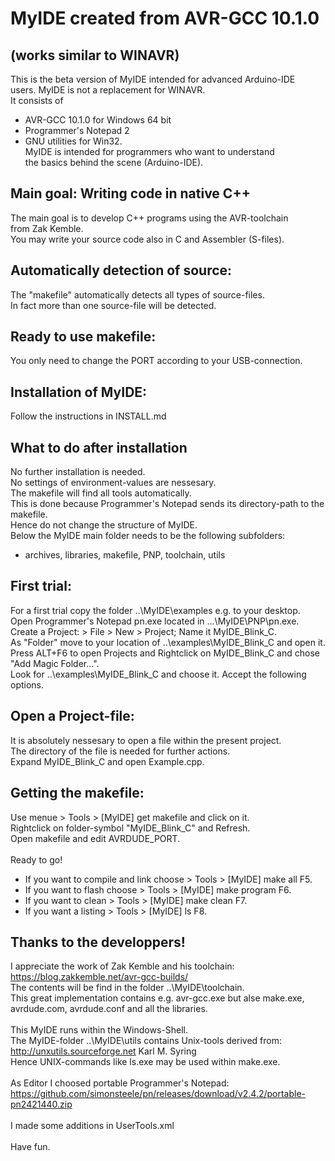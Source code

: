 # MyIDE created from AVR-GCC 10.1.0 
## (works similar to WINAVR)
This is the beta version of MyIDE intended for advanced Arduino-IDE<br>
users. MyIDE is not a replacement for WINAVR.<br>
It consists of 
* AVR-GCC 10.1.0 for Windows 64 bit
* Programmer's Notepad 2
* GNU utilities for Win32.<br>
MyIDE is intended for programmers who want to understand<br>
the basics behind the scene (Arduino-IDE).
## Main goal: Writing code in native C++
The main goal is to develop C++ programs using the AVR-toolchain<br>
from Zak Kemble.<br>
You may write your source code also in C and Assembler (S-files).<br>
## Automatically detection of source:<br>
The "makefile" automatically detects all types of source-files.<br>
In fact more than one source-file will be detected.<br>
## Ready to use makefile:<br>
You only need to change the PORT according to your USB-connection.
## Installation of MyIDE:<br>
Follow the instructions in INSTALL.md
## What to do after installation
No further installation is needed.<br>
No settings of environment-values are nessesary.<br>
The makefile will find all tools automatically.<br>
This is done because Programmer's Notepad sends its directory-path to the makefile.<br>
Hence do not change the structure of MyIDE.<br>
Below the MyIDE main folder needs to be the following subfolders: <br>
- archives, libraries, makefile, PNP, toolchain, utils<br>
## First trial:<br>
For a first trial copy the folder ..\MyIDE\examples e.g. to your desktop.<br>
Open Programmer's Notepad pn.exe located in ...\MyIDE\PNP\pn.exe.<br>
Create a Project: > File > New > Project; Name it MyIDE_Blink_C.<br>
As "Folder" move to your location of ..\examples\MyIDE_Blink_C and open it.<br>
Press ALT+F6 to open Projects and Rightclick on MyIDE_Blink_C and chose "Add Magic Folder...".<br>
Look for ..\examples\MyIDE_Blink_C and choose it. Accept the following options.<br>
## Open a Project-file:<br>
It is absolutely nessesary to open a file within the present project.<br> 
The directory of the file is needed for further actions.<br>
Expand MyIDE_Blink_C and open Example.cpp.<br>
## Getting the makefile:<br>
Use menue  > Tools > [MyIDE] get makefile and click on it.<br>
Rightclick on folder-symbol  "MyIDE_Blink_C" and Refresh.<br>
Open makefile and edit AVRDUDE_PORT.<br>
<br>
Ready to go!<br>
* If you want to compile and link choose > Tools > [MyIDE] make all F5.<br>
* If you want to flash choose            > Tools > [MyIDE] make program F6.<br>
* If you want to clean > Tools           > [MyIDE] make clean F7.<br>
* If you want a listing > Tools          > [MyIDE] ls F8.<br>

## Thanks to the developpers! 
I appreciate the work of Zak Kemble and his toolchain:<br>
https://blog.zakkemble.net/avr-gcc-builds/<br>
The contents will be find in the folder ..\MyIDE\toolchain.<br>
This great implementation contains e.g. avr-gcc.exe but alse make.exe,<br>
avrdude.com, avrdude.conf and all the libraries.<br>
<br>
This MyIDE runs within the Windows-Shell.<br>
The MyIDE-folder ..\MyIDE\utils contains Unix-tools derived from:<br>
http://unxutils.sourceforge.net Karl M. Syring<br>
Hence UNIX-commands like ls.exe may be used within make.exe.<br>
<br>
As Editor I choosed portable Programmer's Notepad:<br>
https://github.com/simonsteele/pn/releases/download/v2.4.2/portable-pn2421440.zip<br>
<br>
I made some additions in UserTools.xml<br>
<br>
Have fun.

